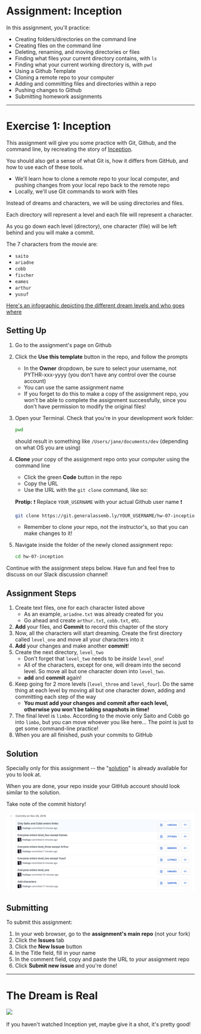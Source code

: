 # Assignment: Inception

In this assignment, you'll practice:

* Creating folders/directories on the command line
* Creating files on the command line
* Deleting, renaming, and moving directories or files
* Finding what files your current directory contains, with `ls`
* Finding what your current working directory is, with `pwd`
* Using a Github Template
* Cloning a remote repo to your computer
* Adding and committing files and directories within a repo
* Pushing changes to Github
* Submitting homework assignments

---

# Exercise 1: Inception

This assignment will give you some practice with Git, Github, and the command line, by recreating the story of [Inception](http://www.imdb.com/title/tt1375666/?ref_=fn_al_tt_1).

You should also get a sense of what Git is, how it differs from GitHub, and how to use each of these tools.


* We'll learn how to clone a remote repo to your local computer, and pushing changes from your local repo back to the remote repo
* Locally, we'll use Git commands to work with files

Instead of dreams and characters, we will be using directories and files.

Each directory will represent a level and each file will represent a character.

As you go down each level (directory), one character (file) will be left behind and you will make a commit.

The 7 characters from the movie are:

* `saito`
* `ariadne`
* `cobb`
* `fischer`
* `eames`
* `arthur`
* `yusuf`

[Here's an infographic depicting the different dream levels and who goes where](assets/inception_infographic.jpg)

## Setting Up

1. Go to the assignment's page on Github

1. Click the **Use this template** button in the repo, and follow the prompts
   * In the **Owner** dropdown, be sure to select _your_ username, not PYTHR-xxx-yyyy (you don't have any control over the course account)
   * You can use the same assignment name
   * If you forget to do this to make a copy of the assignment repo, you won't be able to complete the assignment successfully, since you don't have permission to modify the original files!

1. Open your Terminal. Check that you're in your development work folder:

   ```zsh
   pwd
   ```

   should result in something like `/Users/jane/documents/dev` (depending on what OS you are using)

1. **Clone** _your_ copy of the assignment repo onto your computer using the command line
   * Click the green **Code** button in the repo
   * Copy the URL
   * Use the URL with the `git clone` command, like so:

   **Protip:** :exclamation: Replace `YOUR_USERNAME` with your actual Github user name :exclamation: 

   ```zsh
   git clone https://git.generalassemb.ly/YOUR_USERNAME/hw-07-inception.git
   ```

   * Remember to clone _your_ repo, not the instructor's, so that you can make changes to it!

1. Navigate inside the folder of the newly cloned assignment repo:

   ```zsh
   cd hw-07-inception
   ```

Continue with the assignment steps below. Have fun and feel free to discuss on our Slack discussion channel!

## Assignment Steps

1. Create text files, one for each character listed above
   * As an example, `ariadne.txt` was already created for you
   * Go ahead and create `arthur.txt`, `cobb.txt`, etc.
1. **Add** your files, and **Commit** to record this chapter of the story
1. Now, all the characters will start dreaming. Create the first directory called `level_one` and move all your characters into it
1. **Add** your changes and make another **commit**!
1. Create the next directory, `level_two`
   * Don't forget that `level_two` needs to be *inside* `level_one`!
   * All of the characters, except for one, will dream into the second level. So move all but one character down into `level_two`.
   * **add** and **commit** again!
1. Keep going for 2 more levels (`level_three` and `level_four`). Do the same thing at each level by moving all but one character down, adding and committing each step of the way
   * **You must add your changes and commit after each level, otherwise you won't be taking snapshots in time!**
1. The final level is `limbo`. According to the movie only Saito and Cobb go into `limbo`, but you can move whoever you like here... The point is just to get some command-line practice!
1. When you are all finished, push your commits to GitHub

## Solution

Specially only for this assignment -- the "[solution](https://git.generalassemb.ly/PYTHR-Library-fredngo/hw-01-inception-solution)" is already available for you to look at.

When you are done, your repo inside your GitHub account should look similar to the solution.

Take note of the commit history!

![Inception Commit History](assets/commit_history.png)

## Submitting

To submit this assignment:

1. In your web browser, go to the **assignment's main repo** (not your fork)
1. Click the **Issues** tab
1. Click the **New Issue** button
1. In the Title field, fill in your name
1. In the comment field, copy and paste the URL to *your* assignment repo
1. Click **Submit new issue** and you're done!

---

# The Dream is Real

![](https://media.giphy.com/media/VEfa7bl3iKG5i/giphy.gif)

If you haven't watched Inception yet, maybe give it a shot, it's pretty good!

<!-- 
# Tips and Tricks

## Subdirectories

When you add your changes from within a subdirectory, you will need to use the `--all` flag instead of `git add .`:

```zsh
git add --all
```

## Empty Directories

Git only tracks files and not directories. You won't be able to commit a new directory unless there's at least one file in it! See [Git FAQ: Empty directories](https://git.wiki.kernel.org/index.php/GitFaq#Can_I_add_empty_directories.3F) for more details.

## Help on Command-Line Commands

If you want more information about a command-line command you can type:

```zsh
man <the name of the command>
```

To quit the help screen type `q`.

## Undoing a Commit

You might also want to go back to the previous commit. To do this type:

```zsh
git reset --hard HEAD^
```

If you want to know the differences between `--hard`, `--soft`, and `--mixed`, check [this StackOverflow question](http://stackoverflow.com/questions/3528245/whats-the-difference-between-git-reset-mixed-soft-and-hard) out.


## Important Git Commands Cheatsheet

### Local Repository Workflow

* Shows the current status of `git`

   ```zsh
   git status
   ```

* Add all file changes (including deleted files) to the next commit

   ```zsh
   git add --all
   ```

* Creates a new commit (a snapshot in time) with an associated message

   ```zsh
   git commit -m "<message>"
   ```
   
* Shows history of commits

   ```zsh
   git log
   ```

### Remote Repository Workflow

* Makes a copy of a remote repo (that lives on Github) to your computer

   ```zsh
   git clone <github repo url>
   ```

* Pushes changes from the local repo to the remote repo

   ```zsh
   git push
   ```

* Pulls changes from the remote repo to your local repo (we haven't covered this yet)

   ```zsh
   git pull
   ```
-->
